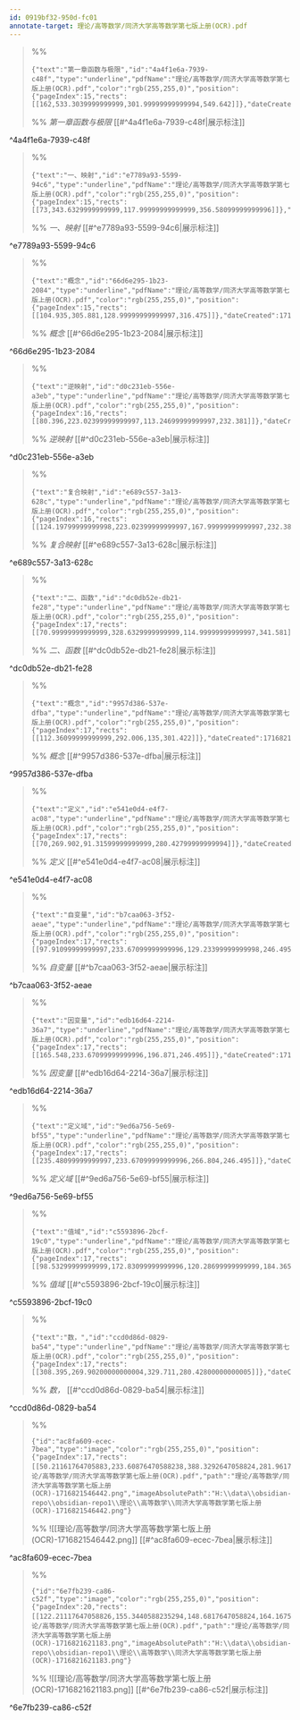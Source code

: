 ```yaml
---
id: 0919bf32-950d-fc01
annotate-target: 理论/高等数学/同济大学高等数学第七版上册(OCR).pdf
---
```


>%%
>```annotate-json
>{"text":"第一章函数与极限","id":"4a4f1e6a-7939-c48f","type":"underline","pdfName":"理论/高等数学/同济大学高等数学第七版上册(OCR).pdf","color":"rgb(255,255,0)","position":{"pageIndex":15,"rects":[[162,533.3039999999999,301.99999999999994,549.642]]},"dateCreated":1716819608145,"dateModified":1716819608145}
>```
>%%
>*第一章函数与极限*
>[[#^4a4f1e6a-7939-c48f|展示标注]]
>
^4a4f1e6a-7939-c48f

>%%
>```annotate-json
>{"text":"一、映射","id":"e7789a93-5599-94c6","type":"underline","pdfName":"理论/高等数学/同济大学高等数学第七版上册(OCR).pdf","color":"rgb(255,255,0)","position":{"pageIndex":15,"rects":[[73,343.6329999999999,117.99999999999999,356.58099999999996]]},"dateCreated":1716819651387,"dateModified":1716819651387}
>```
>%%
>*一、映射*
>[[#^e7789a93-5599-94c6|展示标注]]
>
^e7789a93-5599-94c6

>%%
>```annotate-json
>{"text":"概念","id":"66d6e295-1b23-2084","type":"underline","pdfName":"理论/高等数学/同济大学高等数学第七版上册(OCR).pdf","color":"rgb(255,255,0)","position":{"pageIndex":15,"rects":[[104.935,305.881,128.99999999999997,316.475]]},"dateCreated":1716821006533,"dateModified":1716821006533}
>```
>%%
>*概念*
>[[#^66d6e295-1b23-2084|展示标注]]
>
^66d6e295-1b23-2084

>%%
>```annotate-json
>{"text":"逆映射","id":"d0c231eb-556e-a3eb","type":"underline","pdfName":"理论/高等数学/同济大学高等数学第七版上册(OCR).pdf","color":"rgb(255,255,0)","position":{"pageIndex":16,"rects":[[80.396,223.02399999999997,113.24699999999997,232.381]]},"dateCreated":1716821021161,"dateModified":1716821021161}
>```
>%%
>*逆映射*
>[[#^d0c231eb-556e-a3eb|展示标注]]
>
^d0c231eb-556e-a3eb

>%%
>```annotate-json
>{"text":"复合映射","id":"e689c557-3a13-628c","type":"underline","pdfName":"理论/高等数学/同济大学高等数学第七版上册(OCR).pdf","color":"rgb(255,255,0)","position":{"pageIndex":16,"rects":[[124.19799999999998,223.02399999999997,167.99999999999997,232.381]]},"dateCreated":1716821063210,"dateModified":1716821063210}
>```
>%%
>*复合映射*
>[[#^e689c557-3a13-628c|展示标注]]
>
^e689c557-3a13-628c

>%%
>```annotate-json
>{"text":"二、函数","id":"dc0db52e-db21-fe28","type":"underline","pdfName":"理论/高等数学/同济大学高等数学第七版上册(OCR).pdf","color":"rgb(255,255,0)","position":{"pageIndex":17,"rects":[[70.99999999999999,328.6329999999999,114.99999999999997,341.581]]},"dateCreated":1716821090614,"dateModified":1716821090614}
>```
>%%
>*二、函数*
>[[#^dc0db52e-db21-fe28|展示标注]]
>
^dc0db52e-db21-fe28

>%%
>```annotate-json
>{"text":"概念","id":"9957d386-537e-dfba","type":"underline","pdfName":"理论/高等数学/同济大学高等数学第七版上册(OCR).pdf","color":"rgb(255,255,0)","position":{"pageIndex":17,"rects":[[112.36099999999999,292.006,135,301.422]]},"dateCreated":1716821111132,"dateModified":1716821111132}
>```
>%%
>*概念*
>[[#^9957d386-537e-dfba|展示标注]]
>
^9957d386-537e-dfba

>%%
>```annotate-json
>{"text":"定义","id":"e541e0d4-e4f7-ac08","type":"underline","pdfName":"理论/高等数学/同济大学高等数学第七版上册(OCR).pdf","color":"rgb(255,255,0)","position":{"pageIndex":17,"rects":[[70,269.902,91.31599999999999,280.42799999999994]]},"dateCreated":1716821126932,"dateModified":1716821126932}
>```
>%%
>*定义*
>[[#^e541e0d4-e4f7-ac08|展示标注]]
>
^e541e0d4-e4f7-ac08

>%%
>```annotate-json
>{"text":"自变量","id":"b7caa063-3f52-aeae","type":"underline","pdfName":"理论/高等数学/同济大学高等数学第七版上册(OCR).pdf","color":"rgb(255,255,0)","position":{"pageIndex":17,"rects":[[97.91099999999997,233.67099999999996,129.23399999999998,246.495]]},"dateCreated":1716821175799,"dateModified":1716821175799}
>```
>%%
>*自变量*
>[[#^b7caa063-3f52-aeae|展示标注]]
>
^b7caa063-3f52-aeae

>%%
>```annotate-json
>{"text":"因变量","id":"edb16d64-2214-36a7","type":"underline","pdfName":"理论/高等数学/同济大学高等数学第七版上册(OCR).pdf","color":"rgb(255,255,0)","position":{"pageIndex":17,"rects":[[165.548,233.67099999999996,196.871,246.495]]},"dateCreated":1716821180129,"dateModified":1716821180129}
>```
>%%
>*因变量*
>[[#^edb16d64-2214-36a7|展示标注]]
>
^edb16d64-2214-36a7

>%%
>```annotate-json
>{"text":"定义域","id":"9ed6a756-5e69-bf55","type":"underline","pdfName":"理论/高等数学/同济大学高等数学第七版上册(OCR).pdf","color":"rgb(255,255,0)","position":{"pageIndex":17,"rects":[[235.48099999999997,233.67099999999996,266.804,246.495]]},"dateCreated":1716821186921,"dateModified":1716821186921}
>```
>%%
>*定义域*
>[[#^9ed6a756-5e69-bf55|展示标注]]
>
^9ed6a756-5e69-bf55

>%%
>```annotate-json
>{"text":"值域","id":"c5593896-2bcf-19c0","type":"underline","pdfName":"理论/高等数学/同济大学高等数学第七版上册(OCR).pdf","color":"rgb(255,255,0)","position":{"pageIndex":17,"rects":[[98.53299999999999,172.83099999999996,120.28699999999999,184.36500000000004]]},"dateCreated":1716821198678,"dateModified":1716821198678}
>```
>%%
>*值域*
>[[#^c5593896-2bcf-19c0|展示标注]]
>
^c5593896-2bcf-19c0

>%%
>```annotate-json
>{"text":"数，","id":"ccd0d86d-0829-ba54","type":"underline","pdfName":"理论/高等数学/同济大学高等数学第七版上册(OCR).pdf","color":"rgb(255,255,0)","position":{"pageIndex":17,"rects":[[308.395,269.90200000000004,329.711,280.42800000000005]]},"dateCreated":1716821278700,"dateModified":1716821278700}
>```
>%%
>*数，*
>[[#^ccd0d86d-0829-ba54|展示标注]]
>
^ccd0d86d-0829-ba54

>%%
>```annotate-json
>{"id":"ac8fa609-ecec-7bea","type":"image","color":"rgb(255,255,0)","position":{"pageIndex":17,"rects":[[50.21161764705883,233.60876470588238,388.3292647058824,281.961705882353]]},"dateCreated":1716821546442,"dateModified":1716821546442,"pdfName":"理论/高等数学/同济大学高等数学第七版上册(OCR).pdf","path":"理论/高等数学/同济大学高等数学第七版上册(OCR)-1716821546442.png","imageAbsolutePath":"H:\\data\\obsidian-repo\\obsidian-repo1\\理论\\高等数学\\同济大学高等数学第七版上册(OCR)-1716821546442.png"}
>```
>%%
>![[理论/高等数学/同济大学高等数学第七版上册(OCR)-1716821546442.png]]
>[[#^ac8fa609-ecec-7bea|展示标注]]
>
^ac8fa609-ecec-7bea

>%%
>```annotate-json
>{"id":"6e7fb239-ca86-c52f","type":"image","color":"rgb(255,255,0)","position":{"pageIndex":20,"rects":[[122.21117647058826,155.3440588235294,148.6817647058824,164.16758823529415]]},"dateCreated":1716821621183,"dateModified":1716821621183,"pdfName":"理论/高等数学/同济大学高等数学第七版上册(OCR).pdf","path":"理论/高等数学/同济大学高等数学第七版上册(OCR)-1716821621183.png","imageAbsolutePath":"H:\\data\\obsidian-repo\\obsidian-repo1\\理论\\高等数学\\同济大学高等数学第七版上册(OCR)-1716821621183.png"}
>```
>%%
>![[理论/高等数学/同济大学高等数学第七版上册(OCR)-1716821621183.png]]
>[[#^6e7fb239-ca86-c52f|展示标注]]
>
^6e7fb239-ca86-c52f

